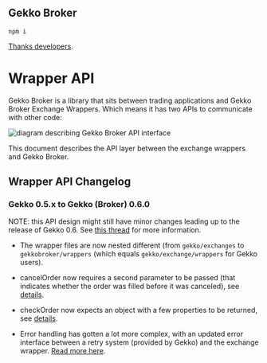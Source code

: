 ## Gekko Broker
```
npm i 
```


[Thanks developers](https://github.com/askmike/gekko/graphs/contributors).




# Wrapper API



Gekko Broker is a library that sits between trading applications and Gekko Broker Exchange Wrappers. Which means it has two APIs to communicate with other code:



![diagram describing Gekko Broker API interface](https://user-images.githubusercontent.com/969743/41892153-566293a0-7941-11e8-9998-7a5b5b554ffd.png)



This document describes the API layer between the exchange wrappers and Gekko Broker.

## Wrapper API Changelog
### Gekko 0.5.x to Gekko (Broker) 0.6.0

NOTE: this API design might still have minor changes leading up to the release of Gekko 0.6. See [this thread](https://forum.gekko.wizb.it/thread-57279-post-59207.html) for more information.

- The wrapper files are now nested different (from `gekko/exchanges` to `gekkobroker/wrappers` (which equals `gekko/exchange/wrappers` for Gekko users).

- cancelOrder now requires a second parameter to be passed (that indicates whether the order was filled before it was canceled), see [details](https://github.com/askmike/gekko/commit/0e301f7d66e24ec97327f5f01380f691cc2d3725#diff-dbfe320ca090e208be32459d98fc11ed).

- checkOrder now expects an object with a few properties to be returned, see [details](https://github.com/askmike/gekko/commit/e0d4a7362cd74b4b4f50759b1012ce489ea44a0c#diff-dbfe320ca090e208be32459d98fc11ed).

- Error handling has gotten a lot more complex, with an updated error interface between a retry system (provided by Gekko) and the exchange wrapper. [Read more here](https://github.com/askmike/gekko/commit/e0d4a7362cd74b4b4f50759b1012ce489ea44a0c#diff-dbfe320ca090e208be32459d98fc11ed).




